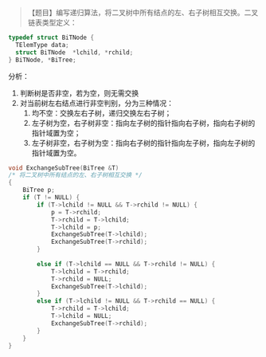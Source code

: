 >【题目】编写递归算法，将二叉树中所有结点的左、右子树相互交换。二叉链表类型定义：
``` c
typedef struct BiTNode {
  TElemType data;
  struct BiTNode  *lchild, *rchild;
} BiTNode, *BiTree;
```
分析：
1. 判断树是否非空，若为空，则无需交换
2. 对当前树左右结点进行非空判别，分为三种情况：
	 1. 均不空：交换左右子树，递归交换左右子树；
	 2. 左子树为空，右子树非空：指向左子树的指针指向右子树，指向右子树的指针域置为空；
	 3. 左子树非空，右子树为空：指向右子树的指针指向左子树，指向左子树的指针域置为空。

``` c++
void ExchangeSubTree(BiTree &T)
/* 将二叉树中所有结点的左、右子树相互交换 */
{    
    BiTree p;
    if (T != NULL) {
        if (T->lchild != NULL && T->rchild != NULL) {
            p = T->rchild;
            T->rchild = T->lchild;
            T->lchild = p;
            ExchangeSubTree(T->lchild);            
            ExchangeSubTree(T->rchild);
        }
        
        else if (T->lchild == NULL && T->rchild != NULL) {            
            T->lchild = T->rchild;
            T->rchild = NULL;
            ExchangeSubTree(T->lchild);
        }
        else if (T->lchild != NULL && T->rchild == NULL) {            
            T->rchild = T->lchild;
            T->lchild = NULL;
            ExchangeSubTree(T->rchild);
        }         
    }    
}
```
